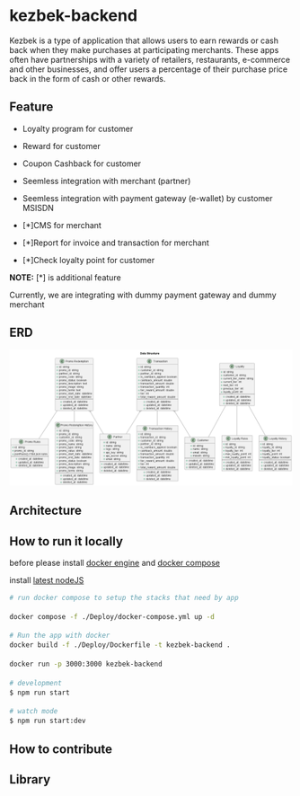 # kezbek-backend

Kezbek is a type of application that allows users to earn rewards or cash back when they make purchases at participating merchants. These apps often have partnerships with a variety of retailers, restaurants, e-commerce and other businesses, and offer users a percentage of their purchase price back in the form of cash or other rewards.

## Feature

- Loyalty program for customer
- Reward for customer
- Coupon Cashback for customer
- Seemless integration with merchant (partner)
- Seemless integration with payment gateway (e-wallet) by customer MSISDN

- [*]CMS for merchant
- [*]Report for invoice and transaction for merchant
- [*]Check loyalty point for customer

**NOTE:** [*] is additional feature

Currently, we are integrating with dummy payment gateway and dummy merchant

## ERD

![Data Structure](./docs/data_structure.png)

## Architecture

## How to run it locally

before please install [docker engine](https://docs.docker.com/engine/install/) and [docker compose](https://docs.docker.com/compose/install/)

install [latest nodeJS](https://nodejs.org/en/download/)

```bash
# run docker compose to setup the stacks that need by app

docker compose -f ./Deploy/docker-compose.yml up -d

# Run the app with docker
docker build -f ./Deploy/Dockerfile -t kezbek-backend .

docker run -p 3000:3000 kezbek-backend

# development
$ npm run start

# watch mode
$ npm run start:dev
```

## How to contribute

## Library
